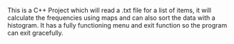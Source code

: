 This is a C++ Project which will read a .txt file for a list of items, it will calculate the frequencies using maps and can also sort the data with a histogram. It has a fully functioning menu and exit function so the program can exit gracefully.
